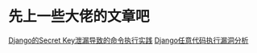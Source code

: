 # 先上一些大佬的文章吧
[Django的Secret Key泄漏导致的命令执行实践](http://www.polaris-lab.com/index.php/archives/426/)
[Django任意代码执行漏洞分析](https://www.secpulse.com/archives/36756.html)


